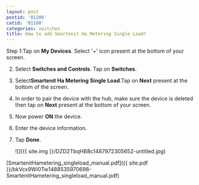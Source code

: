 ```yaml
---
layout: post
postid: '01200'
catid: '01100'
categories: switches
title: How to add Smartenit Ha Metering Single Load?
---
```


Step 1:Tap on **My Devices**. Select '+' icon present at the bottom of your screen.

2. Select **Switches and Controls**. Tap on **Switches**.

3. Select**Smartenit Ha Metering Single Load**.Tap on **Next** present at the bottom of the screen.

4. In order to pair the device with the hub, make sure the device is deleted then tap on **Next** present at the bottom of your screen.

5. Now power **ON** the device.

6. Enter the device information.

7. Tap **Done**.

    ![]({{ site.img }}/DZD2TbqHB8c1487972305652-untitled.jpg)

[SmartenitHametering_singleload_manual.pdf]({{ site.pdf }}/bkVcx9Wi0Tw1488535970698-SmartenitHametering_singleload_manual.pdf)
